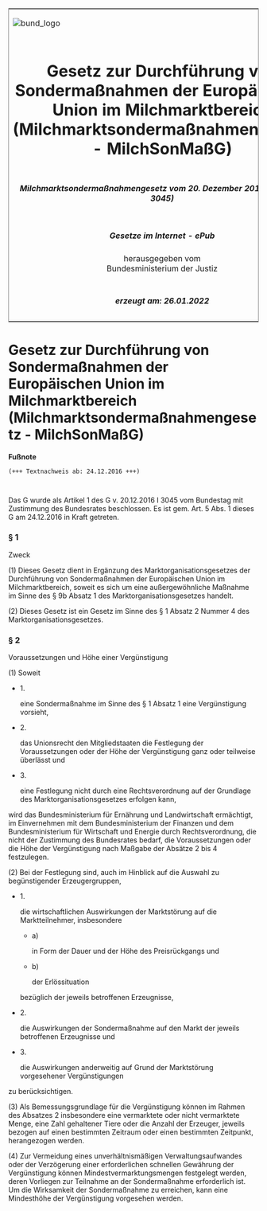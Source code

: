 <span id="DECKBLATT.html"></span>

<table border="0" frame="border" width="100%">

<tr valign="top">

<td align="left">

![bund\_logo](BfJ_2021_Web_de_de.gif)

</td>

<td align="right">

 

</td>

</tr>

<tr align="center" valign="middle">

<td colspan="2">

# Gesetz zur Durchführung von Sondermaßnahmen der Europäischen Union im Milchmarktbereich (Milchmarktsondermaßnahmengesetz - MilchSonMaßG)

</td>

</tr>

<tr align="center" valign="middle">

<td colspan="2">

##### Milchmarktsondermaßnahmengesetz vom 20. Dezember 2016 (BGBl. I S. 3045)

</td>

</tr>

<tr align="center" valign="middle">

<td colspan="2">

  
  

##### Gesetze im Internet - ePub  
  
herausgegeben vom  
Bundesministerium der Justiz

</td>

</tr>

<tr align="center" valign="bottom">

<td colspan="2">

  
  

##### erzeugt am: 26.01.2022

</td>

</tr>

</table>

<span id="BJNR304510016.html"></span>

# Gesetz zur Durchführung von Sondermaßnahmen der Europäischen Union im Milchmarktbereich (Milchmarktsondermaßnahmengesetz - MilchSonMaßG)

<div>

  
**Fußnote**

<div class="jnhtml">

<div>

<div class="jurAbsatz">

  

``` 
(+++ Textnachweis ab: 24.12.2016 +++)

 
```

Das G wurde als Artikel 1 des G v. 20.12.2016 I 3045 vom Bundestag mit
Zustimmung des Bundesrates beschlossen. Es ist gem. Art. 5 Abs. 1 dieses
G am 24.12.2016 in Kraft getreten.

</div>

</div>

</div>

</div>

<span id="BJNR304510016BJNE000100000.html"></span>

### § 1  
Zweck

<div>

<div class="jnhtml">

<div>

<div class="jurAbsatz">

(1) Dieses Gesetz dient in Ergänzung des Marktorganisationsgesetzes der
Durchführung von Sondermaßnahmen der Europäischen Union im
Milchmarktbereich, soweit es sich um eine außergewöhnliche Maßnahme im
Sinne des § 9b Absatz 1 des Marktorganisationsgesetzes handelt.

</div>

<div class="jurAbsatz">

(2) Dieses Gesetz ist ein Gesetz im Sinne des § 1 Absatz 2 Nummer 4 des
Marktorganisationsgesetzes.

</div>

</div>

</div>

</div>

<span id="BJNR304510016BJNE000200000.html"></span>

### § 2  
Voraussetzungen und Höhe einer Vergünstigung

<div>

<div class="jnhtml">

<div>

<div class="jurAbsatz">

(1) Soweit

  - 1\.
    
    <div>
    
    eine Sondermaßnahme im Sinne des § 1 Absatz 1 eine Vergünstigung
    vorsieht,
    
    </div>

  - 2\.
    
    <div>
    
    das Unionsrecht den Mitgliedstaaten die Festlegung der
    Voraussetzungen oder der Höhe der Vergünstigung ganz oder teilweise
    überlässt und
    
    </div>

  - 3\.
    
    <div>
    
    eine Festlegung nicht durch eine Rechtsverordnung auf der Grundlage
    des Marktorganisationsgesetzes erfolgen kann,
    
    </div>

wird das Bundesministerium für Ernährung und Landwirtschaft ermächtigt,
im Einvernehmen mit dem Bundesministerium der Finanzen und dem
Bundesministerium für Wirtschaft und Energie durch Rechtsverordnung, die
nicht der Zustimmung des Bundesrates bedarf, die Voraussetzungen oder
die Höhe der Vergünstigung nach Maßgabe der Absätze 2 bis 4 festzulegen.

</div>

<div class="jurAbsatz">

(2) Bei der Festlegung sind, auch im Hinblick auf die Auswahl zu
begünstigender Erzeugergruppen,

  - 1\.
    
    <div>
    
    die wirtschaftlichen Auswirkungen der Marktstörung auf die
    Marktteilnehmer, insbesondere
    
      - a)
        
        <div>
        
        in Form der Dauer und der Höhe des Preisrückgangs und
        
        </div>
    
      - b)
        
        <div>
        
        der Erlössituation
        
        </div>
    
    bezüglich der jeweils betroffenen Erzeugnisse,
    
    </div>

  - 2\.
    
    <div>
    
    die Auswirkungen der Sondermaßnahme auf den Markt der jeweils
    betroffenen Erzeugnisse und
    
    </div>

  - 3\.
    
    <div>
    
    die Auswirkungen anderweitig auf Grund der Marktstörung vorgesehener
    Vergünstigungen
    
    </div>

zu berücksichtigen.

</div>

<div class="jurAbsatz">

(3) Als Bemessungsgrundlage für die Vergünstigung können im Rahmen des
Absatzes 2 insbesondere eine vermarktete oder nicht vermarktete Menge,
eine Zahl gehaltener Tiere oder die Anzahl der Erzeuger, jeweils bezogen
auf einen bestimmten Zeitraum oder einen bestimmten Zeitpunkt,
herangezogen werden.

</div>

<div class="jurAbsatz">

(4) Zur Vermeidung eines unverhältnismäßigen Verwaltungsaufwandes oder
der Verzögerung einer erforderlichen schnellen Gewährung der
Vergünstigung können Mindestvermarktungsmengen festgelegt werden, deren
Vorliegen zur Teilnahme an der Sondermaßnahme erforderlich ist. Um die
Wirksamkeit der Sondermaßnahme zu erreichen, kann eine Mindesthöhe der
Vergünstigung vorgesehen werden.

</div>

</div>

</div>

</div>
